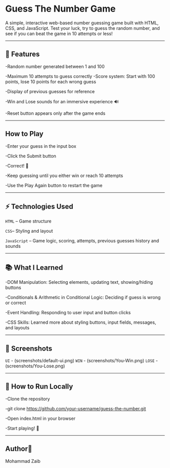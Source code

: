 # Guess The Number Game

A simple, interactive web-based number guessing game built with HTML, CSS, and JavaScript. Test your luck, try to guess the random number, and see if you can beat the game in 10 attempts or less!

---

## 🚀 Features

-Random number generated between 1 and 100

-Maximum 10 attempts to guess correctly
-Score system: Start with 100 points, lose 10 points for each wrong guess

-Display of previous guesses for reference

-Win and Lose sounds for an immersive experience 🔊

-Reset button appears only after the game ends

---

## How to Play

-Enter your guess in the input box

-Click the Submit button

-Correct! 🎉

-Keep guessing until you either win or reach 10 attempts

-Use the Play Again button to restart the game

---

## ⚡ Technologies Used

`HTML` – Game structure

`CSS`– Styling and layout

`JavaScript` – Game logic, scoring, attempts, previous guesses history and sounds

---

## 📚 What I Learned

-DOM Manipulation: Selecting elements, updating text, showing/hiding buttons

-Conditionals & Arithmetic in Conditional Logic: Deciding if guess is wrong or correct

-Event Handling: Responding to user input and button clicks

-CSS Skills: Learned more about styling buttons, input fields, messages, and layouts

---

## 📂 Screenshots
   `UI` - (screenshots/default-ui.png)
  `WIN` - (screenshots/You-Win.png)
   `LOSE` - (screenshots/You-Lose.png)
   
---
## 📂 How to Run Locally

-Clone the repository

-git clone https://github.com/your-username/guess-the-number.git


-Open index.html in your browser

-Start playing! 🎉

---

## Author👤

Mohammad Zaib
